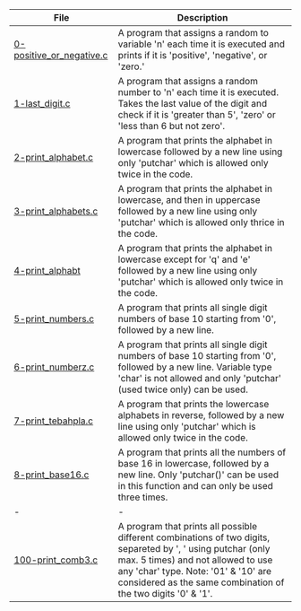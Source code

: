 |File|Description|
|-|-|
|[0-positive_or_negative.c](0-positive_or_negative.c)|A program that assigns a random to variable 'n' each time it is executed and prints if it is 'positive', 'negative', or 'zero.'|
|[1-last_digit.c](1-last_digit.c)|A program that assigns a random number to 'n' each time it is executed. Takes the last value of the digit and check if it is 'greater than 5', 'zero' or 'less than 6 but not zero'.|
|[2-print_alphabet.c](2-print_alphabet.c)|A program that prints the alphabet in lowercase followed by a new line using only 'putchar' which is allowed only twice in the code.|
|[3-print_alphabets.c](3-print_alphabets.c)|A program that prints the alphabet in lowercase, and then in uppercase followed by a new line using only 'putchar' which is allowed only thrice in the code.|
|[4-print_alphabt](4-print_alphabt)|A program that prints the alphabet in lowercase except for 'q' and 'e' followed by a new line using only 'putchar' which is allowed only twice in the code.|
|[5-print_numbers.c](5-print_numbers.c)|A program that prints all single digit numbers of base 10 starting from '0', followed by a new line.|
|[6-print_numberz.c](6-print_numberz.c)|A program that prints all single digit numbers of base 10 starting from '0', followed by a new line. Variable type 'char' is not allowed and only 'putchar' (used twice only) can be used.|
|[7-print_tebahpla.c](7-print_tebahpla.c)|A program that prints the lowercase alphabets in reverse, followed by a new line using only 'putchar' which is allowed only twice in the code.|
|[8-print_base16.c](8-print_base16.c)|A program that prints all the numbers of base 16 in lowercase, followed by a new line. Only 'putchar()' can be used in this function and can only be used three times.|
|-|-|
|[100-print_comb3.c](100-print_comb3.c)|A program that prints all possible different combinations of two digits, separeted by ', ' using putchar (only max. 5 times) and not allowed to use any 'char' type. Note: '01' & '10' are considered as the same combination of the two digits '0' & '1'.|
